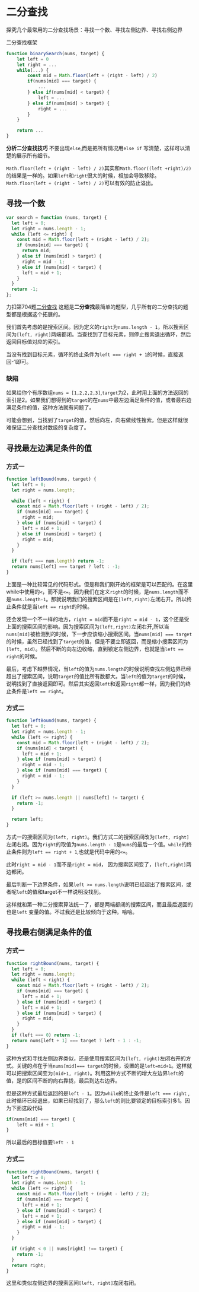 # 二分查找
探究几个最常用的二分查找场景：寻找一个数、寻找左侧边界、寻找右侧边界

二分查找框架
```js
function binarySearch(nums, target) {
	let left = 0
	let right = ...
	while(...) {
		const mid = Math.floor(left + (right - left) / 2)
		if(nums[mid] === target) {
			...
		} else if(nums[mid] < target) {
			left = ...
		} else if(nums[mid] > target) {
			right = ...
		}
	} 

	return ...
}
```

**分析二分查找技巧**
不要出现`else`,而是把所有情况用`else if` 写清楚，这样可以清楚的展示所有细节。

`Math.floor(left + (right - left) / 2)`其实和`Math.floor((left +right)/2)`的结果是一样的。如果`left`和`right`很大的时候，相加会导致移除。`Math.floor(left + (right - left) / 2)`可以有效的防止溢出。

## 寻找一个数
```js
var search = function (nums, target) {
  let left = 0;
  let right = nums.length - 1;
  while (left <= right) {
    const mid = Math.floor(left + (right - left) / 2);
    if (nums[mid] === target) {
      return mid;
    } else if (nums[mid] > target) {
      right = mid - 1;
    } else if (nums[mid] < target) {
      left = mid + 1;
    }
  }
  return -1;
};
```
力扣第704题[二分查找](https://leetcode.cn/problems/binary-search/)
这题是**二分查找**最简单的题型，几乎所有的二分查找的题型都是根据这个拓展的。

我们首先考虑的是搜索区间。因为定义的`right`为`nums.length - 1`，所以搜索区间为`[left, right]`两端都闭。当查找到了目标元素，则停止搜索退出循环，然后返回目标值对应的索引。

当没有找到目标元素，循环的终止条件为`left === right + 1`的时候，直接返回-1即可。



### 缺陷
如果给你个有序数组`nums = [1,2,2,2,3]`,`target`为2，此时用上面的方法返回的索引是2。如果我们想得到的`target`的在`nums`中最左边满足条件的值，或者最右边满足条件的值，这种方法就有问题了。

可能会想到，当找到了`target`的值，然后向左，向右做线性搜索。但是这样就很难保证二分查找对数级的复杂度了。

## 寻找最左边满足条件的值
### 方式一
```js
function leftBound(nums, target) {
  let left = 0;
  let right = nums.length;

  while (left < right) {
    const mid = Math.floor(left + (right - left) / 2);
    if (nums[mid] === target) {
      right = mid;
    } else if (nums[mid] < target) {
      left = mid + 1;
    } else if (nums[mid] > target) {
      right = mid;
    }
  }

  if (left === num.length) return -1;
  return nums[left] === target ? left : -1;
}
```
上面是一种比较常见的代码形式。但是和我们刚开始的框架是可以匹配的。在这里while中使用的`<`，而不是`<=`。因为我们在定义`right`的时候，是`nums.length`而不是`nums.length-1`。那就说明我们的搜索区间是在`[left,right)`左闭右开。所以终止条件就是当`left == right`的时候。

还会发现一个不一样的地方，`right = mid`而不是`right = mid - 1`，这个还是受上面的搜索区间的影响。因为搜索区间为`[left,right)`左闭右开,所以当`nums[mid]`被检测到的时候，下一步应该缩小搜索区间。当`nums[mid] === target`的时候，虽然已经找到了`target`的值，但是不要立即返回，而是缩小搜索区间为`[left, mid)`。然后不断的向左边收缩，直到锁定左侧边界，也就是当`left == right`的时候。

最后，考虑下越界情况，当`left`的值为`nums.length`的时候说明查找左侧边界已经超出了搜索区间，说明`target`的值比所有数都大。当`left`的值为`target`的时候，说明找到了直接返回即可。然后其实返回`left`和返回`right`都一样，因为我们的终止条件是`left == right`。

### 方式二
```js
function leftBound(nums, target) {
  let left = 0;
  let right = nums.length - 1;
  while (left <= right) {
    const mid = Math.floor(left + (right - left) / 2);
    if (nums[mid] < target) {
      left = mid + 1;
    } else if (nums[mid] > target) {
      right = mid - 1;
    } else if (nums[mid] === target) {
      right = mid - 1;
    }
  }

  if (left >= nums.length || nums[left] != target) {
    return -1;
  }

  return left;
}
```
方式一的搜索区间为`[left, right)`。我们方式二的搜索区间改为`[left, right]`左闭右闭。因为`right`的取值为`nums.length - 1`是`nums`的最后一个值。`while`的终止条件则为`left == right + 1`,也就是代码中用的`<=`。

此时`right = mid - 1`而不是`right = mid`， 因为搜索区间变了，`[left,right]`两边都闭。

最后判断一下边界条件，如果`left >= nums.length`说明已经超出了搜索区间，或者呢`left`的值和target不一样说明没找到。

这样就和第⼀种⼆分搜索算法统⼀了，都是两端都闭的搜索区间，⽽且最后返回的也是`left` 变量的值。不过我还是比较倾向于这种。哈哈。
## 寻找最右侧满足条件的值
### 方式一
```js
function rightBound(nums, target) {
  let left = 0;
  let right = nums.length;
  while (left < right) {
    const mid = Math.floor(left + (right - left) / 2);
    if (nums[mid] === target) {
      left = mid + 1;
    } else if (nums[mid] < target) {
      left = mid + 1;
    } else if (nums[mid] > target) {
      right = mid;
    }
  }
  if (left === 0) return -1;
  return nums[left + 1] === target ? left - 1 : -1;
}
```
这种方式和寻找左侧边界类似，还是使用搜索区间为`[left, right)`左闭右开的方式。关键的点在于当`nums[mid]=== target`的时候，设置的是`left=mid+1`。这样就可以把搜索区间变为`[mid+1, right)`。利用这种方式不断的增大左边界`left`的值，是的区间不断的向右靠拢，最后到达右边界。

但是这种方式最后返回的是`left - 1`。因为`while`的终止条件是`left === right` ,此时循环已经退出，如果已经找到了，那么`left`的则比要锁定的目标索引多1。因为下面这段代码
```js
if(nums[mid] === target) {
	left = mid + 1
}
```
所以最后的目标值要`left - 1`
### 方式二
```js
function rightBound(nums, target) {
  let left = 0;
  let right = nums.length - 1;
  while (left <= right) {
    const mid = Math.floor(left + (right - left) / 2);
    if (nums[mid] === target) {
      left = mid + 1;
    } else if (nums[mid] < target) {
      left = mid + 1;
    } else if (nums[mid] > target) {
      right = mid - 1;
    }
  }

  if (right < 0 || nums[right] !== target) {
    return -1;
  }
  return right;
}
```
这里和类似左侧边界的搜索区间`[left, right]`左闭右闭。